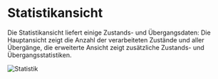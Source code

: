 # Statistikansicht

Die Statistikansicht liefert einige Zustands- und Übergangsdaten: Die Hauptansicht zeigt die Anzahl der verarbeiteten Zustände und aller Übergänge, die erweiterte Ansicht zeigt zusätzliche Zustands- und Übergangsstatistiken.

![Statistik](screenshots/Statistik.png) 
